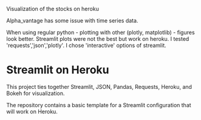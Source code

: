 Visualization of the stocks on heroku 

Alpha_vantage has some issue with time series data.
 
When using regular python  - plotting with other (plotly, matplotlib) - figures look better.
Streamlit plots were not the best but work on heroku. 
I tested 'requests','json','plotly'. I chose 'interactive' options of streamlit.



# Streamlit on Heroku

This project ties together Streamlit, JSON, Pandas,
Requests, Heroku, and Bokeh for visualization.

The repository contains a basic template for a Streamlit configuration that will
work on Heroku.

